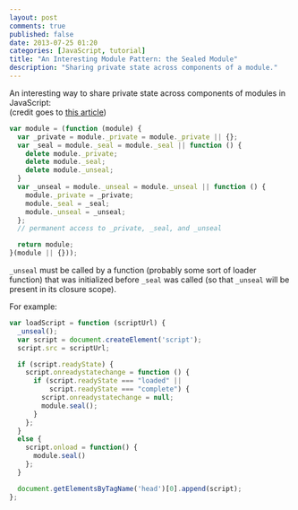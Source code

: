 ```yaml
---
layout: post
comments: true
published: false
date: 2013-07-25 01:20
categories: [JavaScript, tutorial]
title: "An Interesting Module Pattern: the Sealed Module"
description: "Sharing private state across components of a module."
---
```


An interesting way to share private state across components of modules in JavaScript: <!-- more -->  
(credit goes to [this article](http://www.adequatelygood.com/JavaScript-Module-Pattern-In-Depth.html))

``` javascript
var module = (function (module) {
  var _private = module._private = module._private || {};
  var _seal = module._seal = module._seal || function () {
    delete module._private;
    delete module._seal;
    delete module._unseal;
  }
  var _unseal = module._unseal = module._unseal || function () {
    module._private = _private;
    module._seal = _seal;
    module._unseal = _unseal;
  };
  // permanent access to _private, _seal, and _unseal

  return module;
}(module || {}));
```

`_unseal` must be called by a function (probably some sort of loader function) that was initialized before `_seal` was called (so that `_unseal` will be present in its closure scope).

For example:

``` javascript
var loadScript = function (scriptUrl) {
  _unseal();
  var script = document.createElement('script');
  script.src = scriptUrl;

  if (script.readyState) {
    script.onreadystatechange = function () {
      if (script.readyState === "loaded" ||
          script.readyState === "complete") {
        script.onreadystatechange = null;
        module.seal();
      }
    };
  }
  else {
    script.onload = function() {
      module.seal()
    };
  }

  document.getElementsByTagName('head')[0].append(script);
};
```
